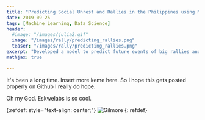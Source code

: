 ```yaml
---
title: "Predicting Social Unrest and Rallies in the Philippines using Machine Learning"
date: 2019-09-25
tags: [Machine Learning, Data Science]
header:
  #image: "/images/julia2.gif"
  image: "/images/rally/predicting_rallies.png"
  teaser: "/images/rally/predicting_rallies.png"
excerpt: "Developed a model to predict future events of big rallies and protest in the Philippines by correlating it to online dissent in News, Facebook and Twitter using a composite Hidden Markov Model."
mathjax: true

---
```

<div id="fb-root"></div>
<script async defer src="https://connect.facebook.net/en_US/sdk.js#xfbml=1&version=v3.2"></script>

It's been a long time. Insert more keme here. So I hope this gets posted properly on Github I really do hope.

Oh my God. Eskwelabs is so cool.






{:refdef: style="text-align: center;"}
<img src="{{ site.url }}{{ site.baseurl }}/images/rally/social_movement1.gif" alt="Gilmore" class="center">
{: refdef}




<script async src="//pagead2.googlesyndication.com/pagead/js/adsbygoogle.js"></script>
<script>
  (adsbygoogle = window.adsbygoogle || []).push({
    google_ad_client: "ca-pub-6410209740119334",
    enable_page_level_ads: true
  });
</script>

<div class="fb-comments" data-href="https://albertyumol.github.io/" data-numposts="5"></div>
